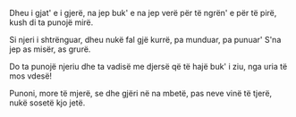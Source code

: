 Dheu i gjat' e i gjerë,
na jep buk' e na jep verë
për të ngrën' e për të pirë,
kush di ta punojë mirë.

Si njeri i shtrënguar,
dheu nukë fal gjë kurrë,
pa munduar, pa punuar'
S'na jep as misër, as grurë.

Do ta punojë njeriu
dhe ta vadisë me djersë
që të hajë buk' i ziu,
nga uria të mos vdesë!

Punoni, more të mjerë,
se dhe gjëri në na mbetë,
pas neve vinë të tjerë,
nukë sosetë kjo jetë.